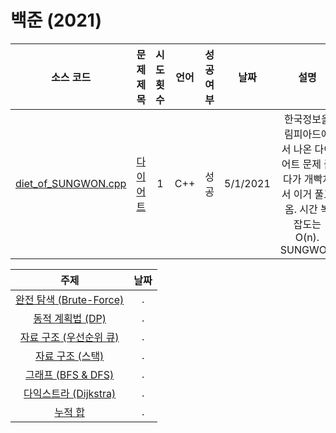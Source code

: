 # 백준 (2021)
|소스 코드|문제 제목|시도 횟수|언어|성공 여부|날짜|설명|
|:---:|:---:|:---:|:---:|:---:|:---:|:---:|
|[diet_of_SUNGWON.cpp](../21/diet_of_SUNGWON.cpp)|[다이어트](http://boj.kr/1484)|1|C++|성공|5/1/2021|한국정보올림피아드에서 나온 다이어트 문제 풀다가 개빡쳐서 이거 풀고 옴. 시간 복잡도는 O(n). SUNGWON|

|주제|날짜|
|:---:|:---:|
|[완전 탐색 (Brute-Force)](../21/Brute-Force/README.md)|.|
|[동적 계획법 (DP)](../21/DP/README.md)|.|
|[자료 구조 (우선순위 큐)](../21/Data%20Structure/Priority%20Queue/README.md)|.|
|[자료 구조 (스택)](../21/Data%20Structure/Stack/README.md)|.|
|[그래프 (BFS & DFS)](../21/Graph/README.md)|.|
|[다익스트라 (Dijkstra)](../21/Graph/Dijkstra/README.md)|.|
|[누적 합](../21/Prefix%20Sum/README.md)|.|
